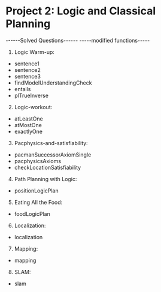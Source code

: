 # Project 2: Logic and Classical Planning

------Solved Questions------
-----modified functions-----

1. Logic Warm-up:
- sentence1
- sentence2
- sentence3
- findModelUnderstandingCheck
- entails
- plTrueInverse

2. Logic-workout:
- atLeastOne
- atMostOne
- exactlyOne

3. Pacphysics-and-satisfiability:
- pacmanSuccessorAxiomSingle
- pacphysicsAxioms
- checkLocationSatisfiability

4. Path Planning with Logic:
- positionLogicPlan

5. Eating All the Food:
- foodLogicPlan

6. Localization:
- localization

7. Mapping:
- mapping

8. SLAM:
- slam

